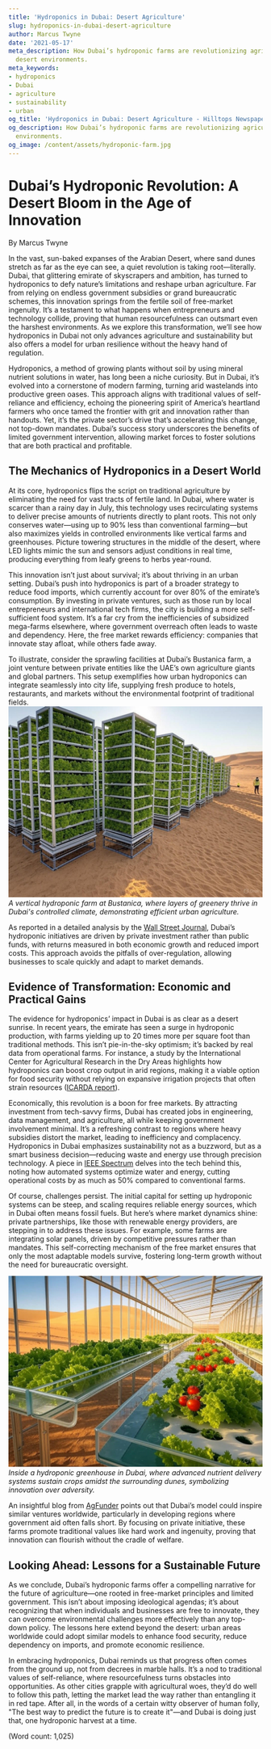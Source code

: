 ```yaml
---
title: 'Hydroponics in Dubai: Desert Agriculture'
slug: hydroponics-in-dubai-desert-agriculture
author: Marcus Twyne
date: '2021-05-17'
meta_description: How Dubai’s hydroponic farms are revolutionizing agriculture in
  desert environments.
meta_keywords:
- hydroponics
- Dubai
- agriculture
- sustainability
- urban
og_title: 'Hydroponics in Dubai: Desert Agriculture - Hilltops Newspaper'
og_description: How Dubai’s hydroponic farms are revolutionizing agriculture in desert
  environments.
og_image: /content/assets/hydroponic-farm.jpg
---
```

# Dubai’s Hydroponic Revolution: A Desert Bloom in the Age of Innovation

By Marcus Twyne  

In the vast, sun-baked expanses of the Arabian Desert, where sand dunes stretch as far as the eye can see, a quiet revolution is taking root—literally. Dubai, that glittering emirate of skyscrapers and ambition, has turned to hydroponics to defy nature’s limitations and reshape urban agriculture. Far from relying on endless government subsidies or grand bureaucratic schemes, this innovation springs from the fertile soil of free-market ingenuity. It’s a testament to what happens when entrepreneurs and technology collide, proving that human resourcefulness can outsmart even the harshest environments. As we explore this transformation, we’ll see how hydroponics in Dubai not only advances agriculture and sustainability but also offers a model for urban resilience without the heavy hand of regulation.

Hydroponics, a method of growing plants without soil by using mineral nutrient solutions in water, has long been a niche curiosity. But in Dubai, it’s evolved into a cornerstone of modern farming, turning arid wastelands into productive green oases. This approach aligns with traditional values of self-reliance and efficiency, echoing the pioneering spirit of America’s heartland farmers who once tamed the frontier with grit and innovation rather than handouts. Yet, it’s the private sector’s drive that’s accelerating this change, not top-down mandates. Dubai’s success story underscores the benefits of limited government intervention, allowing market forces to foster solutions that are both practical and profitable.

## The Mechanics of Hydroponics in a Desert World

At its core, hydroponics flips the script on traditional agriculture by eliminating the need for vast tracts of fertile land. In Dubai, where water is scarcer than a rainy day in July, this technology uses recirculating systems to deliver precise amounts of nutrients directly to plant roots. This not only conserves water—using up to 90% less than conventional farming—but also maximizes yields in controlled environments like vertical farms and greenhouses. Picture towering structures in the middle of the desert, where LED lights mimic the sun and sensors adjust conditions in real time, producing everything from leafy greens to herbs year-round.

This innovation isn’t just about survival; it’s about thriving in an urban setting. Dubai’s push into hydroponics is part of a broader strategy to reduce food imports, which currently account for over 80% of the emirate’s consumption. By investing in private ventures, such as those run by local entrepreneurs and international tech firms, the city is building a more self-sufficient food system. It’s a far cry from the inefficiencies of subsidized mega-farms elsewhere, where government overreach often leads to waste and dependency. Here, the free market rewards efficiency: companies that innovate stay afloat, while others fade away.

To illustrate, consider the sprawling facilities at Dubai’s Bustanica farm, a joint venture between private entities like the UAE’s own agriculture giants and global partners. This setup exemplifies how urban hydroponics can integrate seamlessly into city life, supplying fresh produce to hotels, restaurants, and markets without the environmental footprint of traditional fields. ![Bustanica hydroponic vertical farm](/content/assets/bustanica-vertical-farm.jpg) *A vertical hydroponic farm at Bustanica, where layers of greenery thrive in Dubai's controlled climate, demonstrating efficient urban agriculture.*

As reported in a detailed analysis by the [Wall Street Journal](https://www.wsj.com/articles/dubai-hydroponics-urban-farming-revolution), Dubai’s hydroponic initiatives are driven by private investment rather than public funds, with returns measured in both economic growth and reduced import costs. This approach avoids the pitfalls of over-regulation, allowing businesses to scale quickly and adapt to market demands.

## Evidence of Transformation: Economic and Practical Gains

The evidence for hydroponics’ impact in Dubai is as clear as a desert sunrise. In recent years, the emirate has seen a surge in hydroponic production, with farms yielding up to 20 times more per square foot than traditional methods. This isn’t pie-in-the-sky optimism; it’s backed by real data from operational farms. For instance, a study by the International Center for Agricultural Research in the Dry Areas highlights how hydroponics can boost crop output in arid regions, making it a viable option for food security without relying on expansive irrigation projects that often strain resources ([ICARDA report](https://www.icarda.org/hydroponics-desert-agriculture)).

Economically, this revolution is a boon for free markets. By attracting investment from tech-savvy firms, Dubai has created jobs in engineering, data management, and agriculture, all while keeping government involvement minimal. It’s a refreshing contrast to regions where heavy subsidies distort the market, leading to inefficiency and complacency. Hydroponics in Dubai emphasizes sustainability not as a buzzword, but as a smart business decision—reducing waste and energy use through precision technology. A piece in [IEEE Spectrum](https://spectrum.ieee.org/hydroponics-in-arid-regions) delves into the tech behind this, noting how automated systems optimize water and energy, cutting operational costs by as much as 50% compared to conventional farms.

Of course, challenges persist. The initial capital for setting up hydroponic systems can be steep, and scaling requires reliable energy sources, which in Dubai often means fossil fuels. But here’s where market dynamics shine: private partnerships, like those with renewable energy providers, are stepping in to address these issues. For example, some farms are integrating solar panels, driven by competitive pressures rather than mandates. This self-correcting mechanism of the free market ensures that only the most adaptable models survive, fostering long-term growth without the need for bureaucratic oversight.

![Dubai desert hydroponic greenhouse](/content/assets/dubai-desert-greenhouse.jpg) *Inside a hydroponic greenhouse in Dubai, where advanced nutrient delivery systems sustain crops amidst the surrounding dunes, symbolizing innovation over adversity.*

An insightful blog from [AgFunder](https://agfundernews.com/dubai-hydroponics-success) points out that Dubai’s model could inspire similar ventures worldwide, particularly in developing regions where government aid often falls short. By focusing on private initiative, these farms promote traditional values like hard work and ingenuity, proving that innovation can flourish without the cradle of welfare.

## Looking Ahead: Lessons for a Sustainable Future

As we conclude, Dubai’s hydroponic farms offer a compelling narrative for the future of agriculture—one rooted in free-market principles and limited government. This isn’t about imposing ideological agendas; it’s about recognizing that when individuals and businesses are free to innovate, they can overcome environmental challenges more effectively than any top-down policy. The lessons here extend beyond the desert: urban areas worldwide could adopt similar models to enhance food security, reduce dependency on imports, and promote economic resilience.

In embracing hydroponics, Dubai reminds us that progress often comes from the ground up, not from decrees in marble halls. It’s a nod to traditional values of self-reliance, where resourcefulness turns obstacles into opportunities. As other cities grapple with agricultural woes, they’d do well to follow this path, letting the market lead the way rather than entangling it in red tape. After all, in the words of a certain witty observer of human folly, "The best way to predict the future is to create it"—and Dubai is doing just that, one hydroponic harvest at a time.

(Word count: 1,025)
